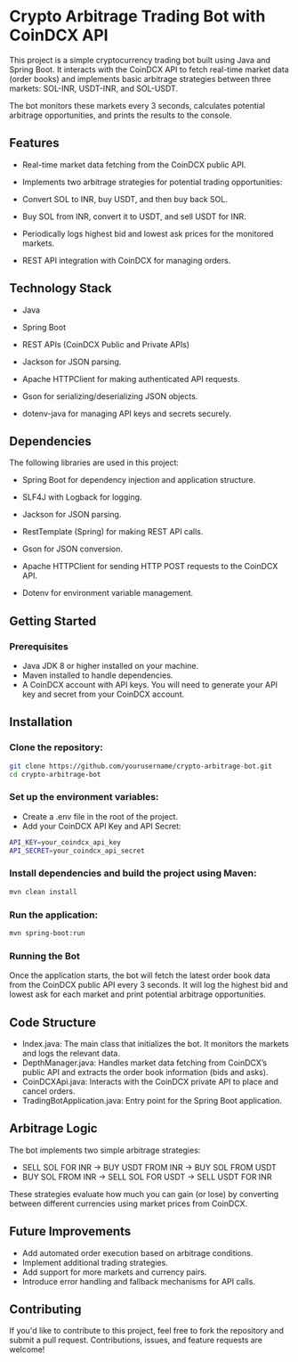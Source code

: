 # Crypto Arbitrage Trading Bot with CoinDCX API

This project is a simple cryptocurrency trading bot built using Java and Spring Boot. It interacts with the CoinDCX API to fetch real-time market data (order books) and implements basic arbitrage strategies between three markets: SOL-INR, USDT-INR, and SOL-USDT.

The bot monitors these markets every 3 seconds, calculates potential arbitrage opportunities, and prints the results to the console.

## Features
- Real-time market data fetching from the CoinDCX public API.

- Implements two arbitrage strategies for potential trading opportunities:

- Convert SOL to INR, buy USDT, and then buy back SOL.

- Buy SOL from INR, convert it to USDT, and sell USDT for INR.

- Periodically logs highest bid and lowest ask prices for the monitored markets.

- REST API integration with CoinDCX for managing orders.
## Technology Stack
- Java

- Spring Boot

- REST APIs (CoinDCX Public and Private APIs)

- Jackson for JSON parsing.

- Apache HTTPClient for making authenticated API requests.

- Gson for serializing/deserializing JSON objects.

- dotenv-java for managing API keys and secrets securely.

## Dependencies
The following libraries are used in this project:

- Spring Boot for dependency injection and application structure.
- SLF4J with Logback for logging.

- Jackson for JSON parsing.
- RestTemplate (Spring) for making REST API calls.
- Gson for JSON conversion.
- Apache HTTPClient for sending HTTP POST requests to the CoinDCX API.
- Dotenv for environment variable management.
## Getting Started
### Prerequisites
- Java JDK 8 or higher installed on your machine.
- Maven installed to handle dependencies.
- A CoinDCX account with API keys. You will need to generate your API key and secret from your CoinDCX account.
## Installation
### Clone the repository:

```bash
git clone https://github.com/yourusername/crypto-arbitrage-bot.git
cd crypto-arbitrage-bot
```
### Set up the environment variables:

- Create a .env file in the root of the project.
- Add your CoinDCX API Key and API Secret:
```bash
API_KEY=your_coindcx_api_key
API_SECRET=your_coindcx_api_secret
```
### Install dependencies and build the project using Maven:

```bash
mvn clean install
```
### Run the application:

```bash
mvn spring-boot:run
```
### Running the Bot
Once the application starts, the bot will fetch the latest order book data from the CoinDCX public API every 3 seconds. It will log the highest bid and lowest ask for each market and print potential arbitrage opportunities.

## Code Structure
- Index.java: The main class that initializes the bot. It monitors the markets and logs the relevant data.
- DepthManager.java: Handles market data fetching from CoinDCX’s public API and extracts the order book information (bids and asks).
- CoinDCXApi.java: Interacts with the CoinDCX private API to place and cancel orders.
- TradingBotApplication.java: Entry point for the Spring Boot application.
## Arbitrage Logic
The bot implements two simple arbitrage strategies:

- SELL SOL FOR INR → BUY USDT FROM INR → BUY SOL FROM USDT
- BUY SOL FROM INR → SELL SOL FOR USDT → SELL USDT FOR INR
  
These strategies evaluate how much you can gain (or lose) by converting between different currencies using market prices from CoinDCX.

## Future Improvements
- Add automated order execution based on arbitrage conditions.
- Implement additional trading strategies.
- Add support for more markets and currency pairs.
- Introduce error handling and fallback mechanisms for API calls.
## Contributing
If you'd like to contribute to this project, feel free to fork the repository and submit a pull request. Contributions, issues, and feature requests are welcome!
